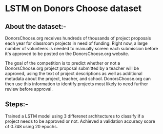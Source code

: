 # LSTM on Donors Choose dataset

## About the dataset:-
DonorsChoose.org receives hundreds of thousands of project proposals each year for classroom projects in need of funding. Right now, a large number of volunteers is needed to manually screen each submission before it's approved to be posted on the DonorsChoose.org website.

The goal of the competition is to predict whether or not a DonorsChoose.org project proposal submitted by a teacher will be approved, using the text of project descriptions as well as additional metadata about the project, teacher, and school. DonorsChoose.org can then use this information to identify projects most likely to need further review before approval.

## Steps:-
Trained a LSTM model using 3 differenet architectures to classify if a project needs to be approved or not. Achieved a validation accuracy score of 0.748 using 20 epochs.
